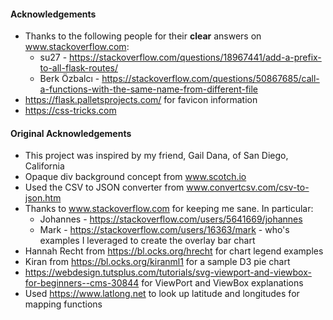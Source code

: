 #### Acknowledgements

* Thanks to the following people for their **clear** answers on www.stackoverflow.com:
  * su27 - https://stackoverflow.com/questions/18967441/add-a-prefix-to-all-flask-routes/
  * Berk Özbalcı - https://stackoverflow.com/questions/50867685/call-a-functions-with-the-same-name-from-different-file 
* https://flask.palletsprojects.com/ for favicon information
* https://css-tricks.com


#### Original Acknowledgements

* This project was inspired by my friend, Gail Dana, of San Diego, California
* Opaque div background concept from www.scotch.io
* Used the CSV to JSON converter from www.convertcsv.com/csv-to-json.htm
* Thanks to www.stackoverflow.com for keeping me sane. In particular:
  * Johannes - https://stackoverflow.com/users/5641669/johannes
  * Mark - https://stackoverflow.com/users/16363/mark - who's examples I leveraged to create the overlay bar chart
* Hannah Recht from https://bl.ocks.org/hrecht for chart legend examples
* Kiran from https://bl.ocks.org/kiranml1 for a sample D3 pie chart
* https://webdesign.tutsplus.com/tutorials/svg-viewport-and-viewbox-for-beginners--cms-30844 for ViewPort and ViewBox explanations
* Used https://www.latlong.net to look up latitude and longitudes for mapping functions